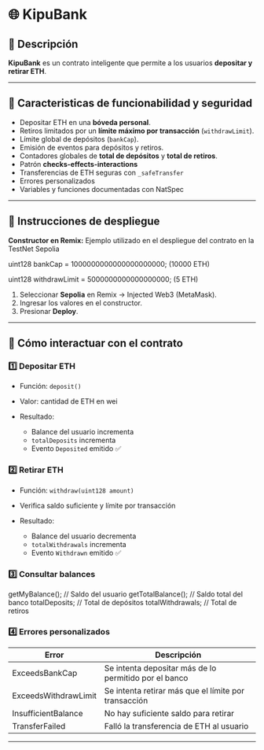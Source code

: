 # 🌐 KipuBank

## 🔹 Descripción

**KipuBank** es un contrato inteligente que permite a los usuarios **depositar y retirar ETH**.

---

## 🔹 Caracteristicas de funcionabilidad y seguridad

* Depositar ETH en una **bóveda personal**.
* Retiros limitados por un **límite máximo por transacción** (`withdrawLimit`).
* Límite global de depósitos (`bankCap`).
* Emisión de eventos para depósitos y retiros.
* Contadores globales de **total de depósitos** y **total de retiros**.
* Patrón **checks-effects-interactions**
* Transferencias de ETH seguras con `_safeTransfer`
* Errores personalizados
* Variables y funciones documentadas con NatSpec

---

## 🔹 Instrucciones de despliegue

**Constructor en Remix:**
Ejemplo utilizado en el despliegue del contrato en la TestNet Sepolia

uint128 bankCap = 1000000000000000000000;
(10000 ETH)

uint128 withdrawLimit = 5000000000000000000;
(5 ETH)

1. Seleccionar **Sepolia** en Remix → Injected Web3 (MetaMask).
2. Ingresar los valores en el constructor.
3. Presionar **Deploy**.

---

## 🔹 Cómo interactuar con el contrato

### 1️⃣ Depositar ETH

* Función: `deposit()`
* Valor: cantidad de ETH en wei
* Resultado:

  * Balance del usuario incrementa
  * `totalDeposits` incrementa
  * Evento `Deposited` emitido ✅

### 2️⃣ Retirar ETH

* Función: `withdraw(uint128 amount)`
* Verifica saldo suficiente y límite por transacción
* Resultado:

  * Balance del usuario decrementa
  * `totalWithdrawals` incrementa
  * Evento `Withdrawn` emitido ✅

### 3️⃣ Consultar balances

 getMyBalance();      // Saldo del usuario
 getTotalBalance();   // Saldo total del banco
 totalDeposits;       // Total de depósitos
 totalWithdrawals;    // Total de retiros

### 4️⃣ Errores personalizados

| Error                | Descripción                                           |
| -------------------- | ----------------------------------------------------- |
| ExceedsBankCap       | Se intenta depositar más de lo permitido por el banco |
| ExceedsWithdrawLimit | Se intenta retirar más que el límite por transacción  |
| InsufficientBalance  | No hay suficiente saldo para retirar                  |
| TransferFailed       | Falló la transferencia de ETH al usuario              |

---
